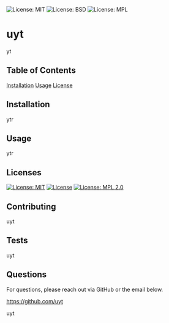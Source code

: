 
  ![License: MIT](https://img.shields.io/badge/License-MIT-yellow.svg) ![License: BSD](https://img.shields.io/badge/License-BSD-yellow.svg) ![License: MPL](https://img.shields.io/badge/License-MPL-yellow.svg)


  # uyt


yt

## Table of Contents
    
[Installation](#installation)
[Usage](#usage)
[License](#licenses)

## Installation

ytr


## Usage

ytr


## Licenses

[![License: MIT](https://img.shields.io/badge/License-MIT-yellow.svg)](https://opensource.org/licenses/MIT)
[![License](https://img.shields.io/badge/License-BSD_3--Clause-blue.svg)](https://opensource.org/licenses/BSD-3-Clause)
[![License: MPL 2.0](https://img.shields.io/badge/License-MPL_2.0-brightgreen.svg)](https://opensource.org/licenses/MPL-2.0)


## Contributing

uyt

## Tests

uyt

## Questions

For questions, please reach out via GitHub or the email below.

https://github.com/uyt

uyt
